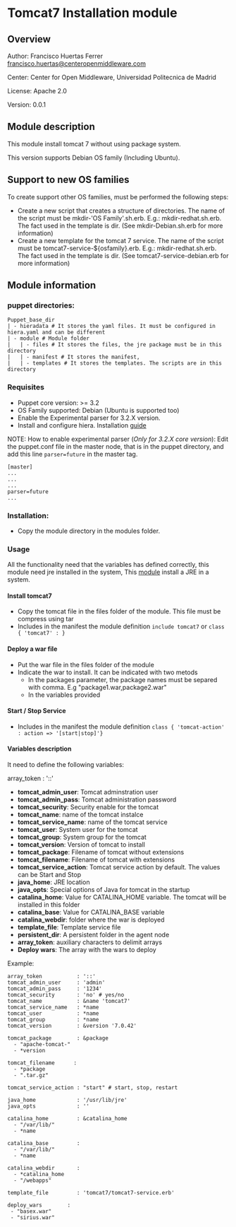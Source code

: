 # Tomcat7 Installation module

## Overview 

Author: Francisco Huertas Ferrer <francisco.huertas@centeropenmiddleware.com>

Center: Center for Open Middleware, Universidad Politecnica de Madrid

License: Apache 2.0

Version: 0.0.1

## Module description

This module install tomcat 7 without using package system. 

This version supports Debian OS family (Including Ubuntu). 

## Support to new OS families

To create support other OS families, must be performed the following steps: 
* Create a new script that creates a structure of directories. The name of the script must be mkdir-'OS Family'.sh.erb. E.g.: mkdir-redhat.sh.erb. The fact used in the template is dir. (See mkdir-Debian.sh.erb for more information)
* Create a new template for the tomcat 7 service. The name of the script must be tomcat7-service-${osfamily}.erb. E.g.: mkdir-redhat.sh.erb. The fact used in the template is dir. (See tomcat7-service-debian.erb for more information)

## Module information

### puppet directories: 

    Puppet_base_dir
    | - hieradata # It stores the yaml files. It must be configured in hiera.yaml and can be different
    | - module # Module folder
    |   | - files # It stores the files, the jre package must be in this directory
    |   | - manifest # It stores the manifest, 
    |   | - templates # It stores the templates. The scripts are in this directory


### Requisites 

* Puppet core version: >= 3.2
* OS Family supported: Debian (Ubuntu is supported too)
* Enable the Experimental parser for 3.2.X version. 
* Install and configure hiera.  Installation [guide](http://docs.puppetlabs.com/hiera/1/installing.html)

NOTE: How to enable experimental parser (*Only for 3.2.X core version*): Edit the puppet.conf file in the master node, that is in the puppet directory, and add this line ``parser=future`` in the master tag. 

    [master]
    ... 
    ...
    ...
    parser=future
    ...

### Installation: 

* Copy the module directory in the modules folder. 

### Usage

All the functionality need that the variables has defined correctly, this module need jre installed in the system, This [module](https://github.com/yunxao/puppet_manual_jre_install) install a JRE in a system.

#### Install tomcat7
* Copy the tomcat file in the files folder of the module. This file must be compress using tar 
* Includes in the manifest the module definition ``include tomcat7`` or ``class { 'tomcat7' : }``

#### Deploy a war file

* Put the war file in the files folder of the module
* Indicate the war to install. It can be indicated with two metods
  * In the packages parameter, the package names must be separed with comma. E.g "package1.war,package2.war"
  * In the variables provided

#### Start / Stop Service

* Includes in the manifest the module definition ``class { 'tomcat-action' : action => '[start|stop]'}``


#### Variables description

It need to define the following variables: 

array_token : '::'
* **tomcat_admin_user**: Tomcat adminstration user
* **tomcat_admin_pass**: Tomcat administration password
* **tomcat_security**: Security enable for the tomcat
* **tomcat_name**: name of the tomcat instalce
* **tomcat_service_name**: name of the tomcat service
* **tomcat_user**: System user for the tomcat
* **tomcat_group**: System group for the tomcat
* **tomcat_version**: Version of tomcat to install
* **tomcat_package**: Filename of tomcat without extensions
* **tomcat_filename**: Filename of tomcat with extensions
* **tomcat_service_action**: Tomcat service action by default. The values can be Start and Stop
* **java_home**: JRE location
* **java_opts**: Special options of Java for tomcat in the startup
* **catalina_home**: Value for CATALINA_HOME variable. The tomcat will be installed in this folder
* **catalina_base**: Value for CATALINA_BASE variable
* **catalina_webdir**: folder where the war is deployed
* **template_file**: Template service file
* **persistent_dir**: A persistent folder in the agent node
* **array_token**: auxiliary characters to delimit arrays
* **Deploy wars**: The array with the wars to deploy

Example: 

    array_token           : '::'
    tomcat_admin_user     : 'admin'
    tomcat_admin_pass     : '1234'
    tomcat_security       : 'no' # yes/no
    tomcat_name           : &name 'tomcat7'
    tomcat_service_name   : *name
    tomcat_user           : *name
    tomcat_group          : *name
    tomcat_version        : &version '7.0.42'

    tomcat_package        : &package
      - "apache-tomcat-"
      - *version

    tomcat_filename      :
      - *package
      - ".tar.gz"

    tomcat_service_action : "start" # start, stop, restart

    java_home             : '/usr/lib/jre'
    java_opts             : ''

    catalina_home         : &catalina_home
      - "/var/lib/"
      - *name

    catalina_base         :
      - "/var/lib/"
      - *name

    catalina_webdir       :
      - *catalina_home
      - "/webapps"

    template_file         : 'tomcat7/tomcat7-service.erb'
    
    deploy_wars        :
     - "basex.war"
     - "sirius.war"





